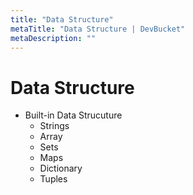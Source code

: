 ```yaml
---
title: "Data Structure"
metaTitle: "Data Structure | DevBucket"
metaDescription: ""
---
```


# Data Structure

- Built-in Data Strucuture
  - Strings
  - Array
  - Sets
  - Maps
  - Dictionary
  - Tuples
